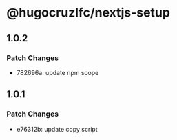 # @hugocruzlfc/nextjs-setup

## 1.0.2

### Patch Changes

- 782696a: update npm scope

## 1.0.1

### Patch Changes

- e76312b: update copy script
